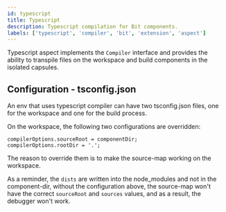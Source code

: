 ```yaml
---
id: typescript
title: Typescript
description: Typescript compilation for Bit components.
labels: ['typescript', 'compiler', 'bit', 'extension', 'aspect']
---
```


Typescript aspect implements the `Compiler` interface and provides the ability to transpile files on the workspace and build components in the isolated capsules.

## Configuration - tsconfig.json

An env that uses typescript compiler can have two tsconfig.json files, one for the workspace and one for the build process.

On the workspace, the following two configurations are overridden:

```
compilerOptions.sourceRoot = componentDir;
compilerOptions.rootDir = '.';
```

The reason to override them is to make the source-map working on the workspace.

As a reminder, the `dists` are written into the node_modules and not in the component-dir, without the configuration above, the source-map won't have the correct `sourceRoot` and `sources` values, and as a result, the debugger won't work.
